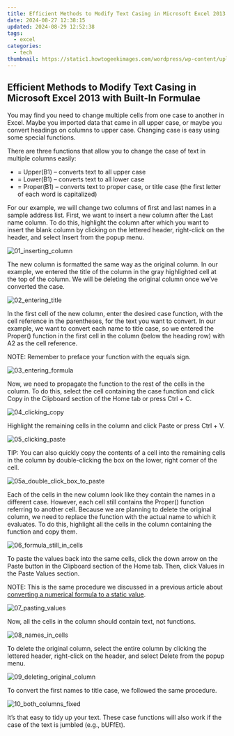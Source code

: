 ```yaml
---
title: Efficient Methods to Modify Text Casing in Microsoft Excel 2013 with Built-In Formulae
date: 2024-08-27 12:38:15
updated: 2024-08-29 12:52:38
tags:
  - excel
categories:
  - tech
thumbnail: https://static1.howtogeekimages.com/wordpress/wp-content/uploads/2013/05/00_lead_image_change_case.png
---
```


## Efficient Methods to Modify Text Casing in Microsoft Excel 2013 with Built-In Formulae

You may find you need to change multiple cells from one case to another in Excel. Maybe you imported data that came in all upper case, or maybe you convert headings on columns to upper case. Changing case is easy using some special functions.

 There are three functions that allow you to change the case of text in multiple columns easily:

* \= Upper(B1) – converts text to all upper case
* \= Lower(B1) – converts text to all lower case
* \= Proper(B1) – converts text to proper case, or title case (the first letter of each word is capitalized)

 For our example, we will change two columns of first and last names in a sample address list. First, we want to insert a new column after the Last name column. To do this, highlight the column after which you want to insert the blank column by clicking on the lettered header, right-click on the header, and select Insert from the popup menu.

![01_inserting_column](https://static1.howtogeekimages.com/wordpress/wp-content/uploads/2013/05/01_inserting_column.png) 

 The new column is formatted the same way as the original column. In our example, we entered the title of the column in the gray highlighted cell at the top of the column. We will be deleting the original column once we’ve converted the case.

![02_entering_title](https://static1.howtogeekimages.com/wordpress/wp-content/uploads/2013/05/02_entering_title.png) 

 In the first cell of the new column, enter the desired case function, with the cell reference in the parentheses, for the text you want to convert. In our example, we want to convert each name to title case, so we entered the Proper() function in the first cell in the column (below the heading row) with A2 as the cell reference.

 NOTE: Remember to preface your function with the equals sign.

![03_entering_formula](https://static1.howtogeekimages.com/wordpress/wp-content/uploads/2013/05/03_entering_formula.png) 

 Now, we need to propagate the function to the rest of the cells in the column. To do this, select the cell containing the case function and click Copy in the Clipboard section of the Home tab or press Ctrl + C.

![04_clicking_copy](https://static1.howtogeekimages.com/wordpress/wp-content/uploads/2013/05/04_clicking_copy.png) 

 Highlight the remaining cells in the column and click Paste or press Ctrl + V.

![05_clicking_paste](https://static1.howtogeekimages.com/wordpress/wp-content/uploads/2013/05/05_clicking_paste.png) 

 TIP: You can also quickly copy the contents of a cell into the remaining cells in the column by double-clicking the box on the lower, right corner of the cell.

![05a_double_click_box_to_paste](https://static1.howtogeekimages.com/wordpress/wp-content/uploads/2013/05/05a_double_click_box_to_paste.png) 

 Each of the cells in the new column look like they contain the names in a different case. However, each cell still contains the Proper() function referring to another cell. Because we are planning to delete the original column, we need to replace the function with the actual name to which it evaluates. To do this, highlight all the cells in the column containing the function and copy them.

![06_formula_still_in_cells](https://static1.howtogeekimages.com/wordpress/wp-content/uploads/2013/05/06_formula_still_in_cells.png) 

 To paste the values back into the same cells, click the down arrow on the Paste button in the Clipboard section of the Home tab. Then, click Values in the Paste Values section.

 NOTE: This is the same procedure we discussed in a previous article about [converting a numerical formula to a static value](https://article-posts.techidaily.com/decoding-the-art-of-enhanced-perception-for-2024/).

![07_pasting_values](https://static1.howtogeekimages.com/wordpress/wp-content/uploads/2013/05/07_pasting_values.png) 

 Now, all the cells in the column should contain text, not functions.

![08_names_in_cells](https://static1.howtogeekimages.com/wordpress/wp-content/uploads/2013/05/08_names_in_cells.png) 

 To delete the original column, select the entire column by clicking the lettered header, right-click on the header, and select Delete from the popup menu.

![09_deleting_original_column](https://static1.howtogeekimages.com/wordpress/wp-content/uploads/2013/05/09_deleting_original_column.png) 

 To convert the first names to title case, we followed the same procedure.

![10_both_columns_fixed](https://static1.howtogeekimages.com/wordpress/wp-content/uploads/2013/05/10_both_columns_fixed.png) 

 It’s that easy to tidy up your text. These case functions will also work if the case of the text is jumbled (e.g., bUFfEt).

<ins class="adsbygoogle"
     style="display:block"
     data-ad-format="autorelaxed"
     data-ad-client="ca-pub-7571918770474297"
     data-ad-slot="1223367746"></ins>



<ins class="adsbygoogle"
     style="display:block"
     data-ad-client="ca-pub-7571918770474297"
     data-ad-slot="8358498916"
     data-ad-format="auto"
     data-full-width-responsive="true"></ins>
